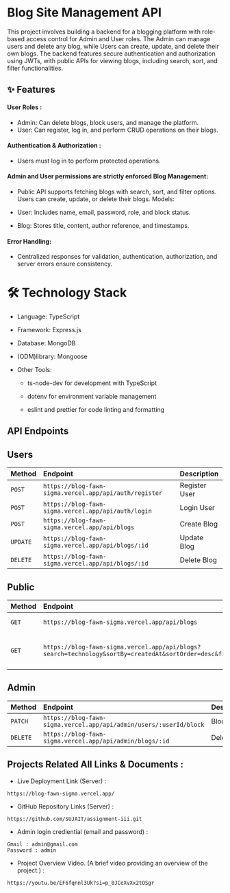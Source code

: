 
#  Blog Site Management API

This project involves building a backend for a blogging platform with role-based access control for Admin and User roles. The Admin can manage users and delete any blog, while Users can create, update, and delete their own blogs. The backend features secure authentication and authorization using JWTs, with public APIs for viewing blogs, including search, sort, and filter functionalities.


## ✨ Features
#### User Roles :

* Admin: Can delete blogs, block users, and manage the platform.
* User: Can register, log in, and perform CRUD operations on their blogs.
#### Authentication & Authorization :

* Users must log in to perform protected operations.
#### Admin and User permissions are strictly enforced Blog Management:

* Public API supports fetching blogs with search, sort, and filter options.
Users can create, update, or delete their blogs.
Models:

* User: Includes name, email, password, role, and block status.
* Blog: Stores title, content, author reference, and timestamps.
#### Error Handling:

* Centralized responses for validation, authentication, authorization, and server errors ensure consistency.


# 🛠️ Technology Stack
* Language: TypeScript
* Framework: Express.js
* Database: MongoDB
* (ODM)library: Mongoose

* Other Tools: 
     * ts-node-dev for development with TypeScript
     * dotenv for environment variable management

     * eslint and prettier for code linting and formatting
## API Endpoints

## Users

| Method | Endpoint     | **Description** |
| :-------- | :------- | :------------------------- |
| `POST` | `https://blog-fawn-sigma.vercel.app/api/auth/register` | Register User |
| `POST` | `https://blog-fawn-sigma.vercel.app/api/auth/login` | Login User |
| `POST` | `https://blog-fawn-sigma.vercel.app/api/blogs` | Create Blog |
| `UPDATE` | `https://blog-fawn-sigma.vercel.app/api/blogs/:id` | Update Blog |
| `DELETE` | `https://blog-fawn-sigma.vercel.app/api/blogs/:id` | Delete Blog |

## Public

| Method | Endpoint     | **Description** |
| :-------- | :------- | :------------------------- |
| `GET` | `https://blog-fawn-sigma.vercel.app/api/blogs` | Get All Blogs |
| `GET` | `https://blog-fawn-sigma.vercel.app/api/blogs?search=technology&sortBy=createdAt&sortOrder=desc&filter=67950d81f31d9350c1837e2e` | Search SortBy SortOrder Filter |


## Admin 

| Method | Endpoint     | **Description** |
| :-------- | :------- | :------------------------- |
| `PATCH` | `https://blog-fawn-sigma.vercel.app/api/admin/users/:userId/block` | Block User |
| `DELETE` | `https://blog-fawn-sigma.vercel.app/api/admin/blogs/:id` | Delete Blog |


## Projects Related All Links & Documents :


* Live Deployment Link (Server) :
```
https://blog-fawn-sigma.vercel.app/

```
* GitHub Repository Links (Server)  :
```
https://github.com/SUJAIT/assignment-iii.git

```
* Admin login crediential (email and password) :

```http
Gmail : admin@gmail.com
Password : admin

```
* Project Overview Video. (A brief video providing an overview of the project.) :
```http
https://youtu.be/EF6fqnnl3Uk?si=p_0JCeXvXx2tOSgr
```

